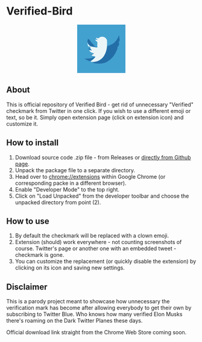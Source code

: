 # Verified-Bird
<div align="center">
  <p>
    <img src="https://raw.githubusercontent.com/rgryta/Verified-Bird/main/icons/icon128.png" width="128" height="128" alt="Verified Bird" />
  </p>
</div>


## About

This is official repository of Verified Bird - get rid of unnecessary "Verified" checkmark from Twitter in one click. If you wish to use a different emoji or text, so be it. Simply open extension page (click on extension icon) and customize it.

## How to install

1. Download source code .zip file - from Releases or [directly from Github page](https://github.com/rgryta/Verified-Bird/archive/refs/heads/main.zip).
1. Unpack the package file to a separate directory.
1. Head over to  [chrome://extensions](chrome://extensions) within Google Chrome (or corresponding packe in a different browser).
1. Enable "Developer Mode" to the top right.
1. Click on "Load Unpacked" from the developer toolbar and choose the unpacked directory from point (2).

## How to use

1. By default the checkmark will be replaced with a clown emoji.
1. Extension (should) work everywhere - not counting screenshots of course. Twitter's page or another one with an embedded tweet - checkmark is gone.
1. You can customize the replacement (or quickly disable the extension) by clicking on its icon and saving new settings.

## Disclaimer

This is a parody project meant to showcase how unnecessary the verification mark has become after allowing everybody to get their own by subscribing to Twitter Blue. Who knows how many verified Elon Musks there's roaming on the Dark Twitter Planes these days.

Official download link straight from the Chrome Web Store coming soon.
